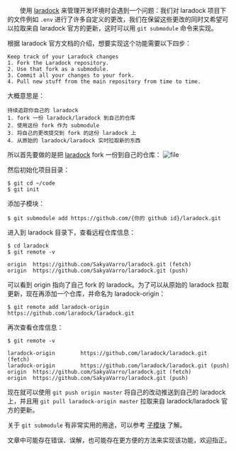　　使用 [laradock](https://github.com/laradock/laradock) 来管理开发环境时会遇到一个问题：我们对 laradock 项目下的文件例如 `.env` 进行了许多自定义的更改，我们在保留这些更改的同时又希望可以拉取来自 laradock 官方的更新，这时可以用 `git submodule` 命令来实现。
  
  
根据 laradock 官方文档的介绍，想要实现这个功能需要以下四步：
  
  ```
Keep track of your Laradock changes                                   
1. Fork the Laradock repository.
2. Use that fork as a submodule.
3. Commit all your changes to your fork.
4. Pull new stuff from the main repository from time to time.
```
大概意思是：
```
持续追踪你自己的 laradock 
1. fork 一份 laradock/laradock 到自己的仓库
2. 使用这份 fork 作为 submodule
3. 将自己的更改提交到 fork 的这份 laradock 上
4. 从原始的 laradock/laradock 实时拉取新的东西
```

所以首先要做的是把 [laradock](https://github.com/laradock/laradock)  fork 一份到自己的仓库：
  ![file](https://iocaffcdn.phphub.org/uploads/images/201903/11/26289/HXqplYX4i8.png!large)

然后初始化项目目录：
```
$ git cd ~/code
$ git init
```

添加子模块：
```
$ git submodule add https://github.com/{你的 github id}/laradock.git
```

进入到 laradock 目录下，查看远程仓库信息：
```
$ cd laradock
$ git remote -v

origin  https://github.com/SakyaVarro/laradock.git (fetch)
origin  https://github.com/SakyaVarro/laradock.git (push)
  ```
  
可以看到 origin 指向了自己 fork 的 laradock。为了可以从原始的 laradock 拉取更新，现在再添加一个仓库，并命名为 laradock-origin：

```
$ git remote add laradock-origin https://github.com/laradock/laradock.git
```
  
再次查看仓库信息：

```
$ git remote -v

laradock-origin        https://github.com/laradock/laradock.git (fetch)
laradock-origin        https://github.com/laradock/laradock.git (push)
origin  https://github.com/SakyaVarro/laradock.git (fetch)
origin  https://github.com/SakyaVarro/laradock.git (push)
```

现在就可以使用 `git push origin master` 将自己的改动推送到自己的 laradock 上，并且用 `git pull laradock-origin master` 拉取来自 laradock/laradock 官方的更新。

关于  `git submodule`  有非常实用的用途，可以参考 [子模块](https://git-scm.com/book/zh/v2/Git-%E5%B7%A5%E5%85%B7-%E5%AD%90%E6%A8%A1%E5%9D%97) 了解。

文章中可能存在错误、误解，也可能存在更方便的方法来实现该功能，欢迎指正。